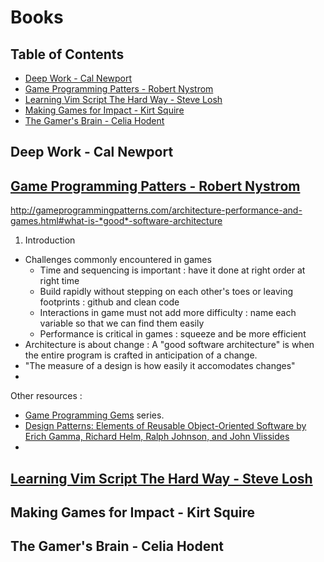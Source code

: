 # Books

## Table of Contents
<!-- vim-markdown-toc GFM -->

* [Deep Work - Cal Newport](#deep-work---cal-newport)
* [Game Programming Patters - Robert Nystrom](#game-programming-patters---robert-nystrom)
* [Learning Vim Script The Hard Way - Steve Losh](#learning-vim-script-the-hard-way---steve-losh)
* [Making Games for Impact - Kirt Squire](#making-games-for-impact---kirt-squire)
* [The Gamer's Brain - Celia Hodent](#the-gamers-brain---celia-hodent)

<!-- vim-markdown-toc -->

## Deep Work - Cal Newport

## [Game Programming Patters - Robert Nystrom](http://gameprogrammingpatterns.com/contents.html?link_credit=KennethRioja)

http://gameprogrammingpatterns.com/architecture-performance-and-games.html#what-is-*good*-software-architecture

1. Introduction

- Challenges commonly encountered in games
    - Time and sequencing is important : have it done at right order at right time
    - Build rapidly without stepping on each other's toes or leaving footprints : github and clean code
    - Interactions in game must not add more difficulty : name each variable so that we can find them easily
    - Performance is critical in games : squeeze and be more efficient
- Architecture is about change : A "good software architecture" is when the entire program is crafted in anticipation of a change.
- "The measure of a design is how easily it accomodates changes"
- 

Other resources :
- [Game Programming Gems](http://www.satori.org/game-programming-gems/?link_credit=KennethRioja) series.
- [Design Patterns: Elements of Reusable Object-Oriented Software by Erich Gamma, Richard Helm, Ralph Johnson, and John Vlissides](https://www.academia.edu/43687858/Design_Patterns_Elements_of_Reusable_Object_Oriented_Software_by_Erich_Gamma_Richard_Helm_Ralph_Johnson_John_Vlissides?link_credit=KennethRioja)
- 

## [Learning Vim Script The Hard Way - Steve Losh](https://learnvimscriptthehardway.stevelosh.com/?link_credit=KennethRioja)

## Making Games for Impact - Kirt Squire

## The Gamer's Brain - Celia Hodent
